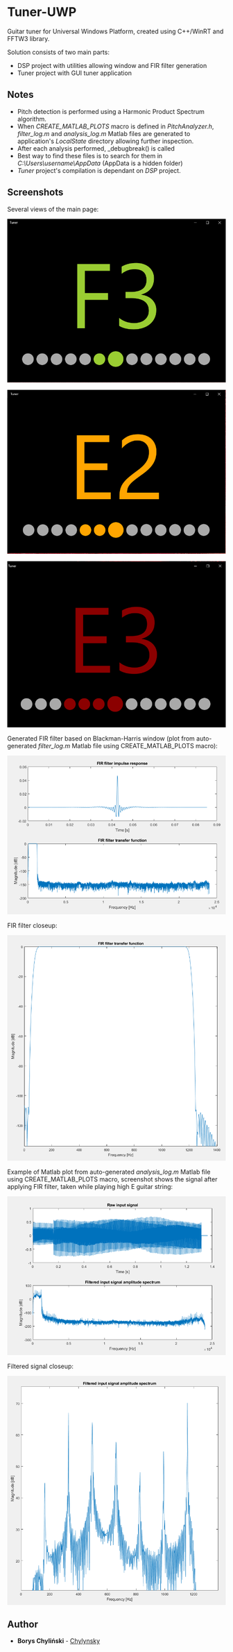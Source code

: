 # Tuner-UWP

Guitar tuner for Universal Windows Platform, created using C++/WinRT and FFTW3 library.

Solution consists of two main parts:
- DSP project with utilities allowing window and FIR filter generation
- Tuner project with GUI tuner application

## Notes

- Pitch detection is performed using a Harmonic Product Spectrum algorithm.
- When *CREATE_MATLAB_PLOTS* macro is defined in *PitchAnalyzer.h*, *filter_log.m* and *analysis_log.m* Matlab files are generated
	to application's *LocalState* directory allowing further inspection.
- After each analysis performed, _debugbreak() is called
- Best way to find these files is to search for them in *C:\Users\username\AppData* (AppData is a hidden folder)
- *Tuner* project's compilation is dependant on *DSP* project.

## Screenshots

Several views of the main page:

![Main page](/Screenshots/app_main_page1.png)

![Main page](/Screenshots/app_main_page2.png)

![Main page](/Screenshots/app_main_page3.png)

Generated FIR filter based on Blackman-Harris window (plot from auto-generated *filter_log.m* Matlab file using CREATE_MATLAB_PLOTS macro):

![FIR filter](/Screenshots/filter.png)

FIR filter closeup:

![FIR filter closeup](/Screenshots/filter_closeup.png)

Example of Matlab plot from auto-generated *analysis_log.m* Matlab file using CREATE_MATLAB_PLOTS macro, screenshot
shows the signal after applying FIR filter, taken while playing high E guitar string:

![Filtered signal](/Screenshots/filtered.png)

Filtered signal closeup:

![Filtered signal closeup](/Screenshots/filtered_closeup.png)

## Author
* **Borys Chyliński** - [Chylynsky](https://github.com/Chylynsky)